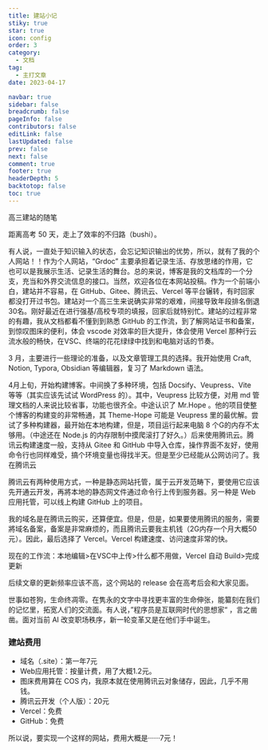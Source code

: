 ```yaml
---
title: 建站小记
stiky: true
star: true
icon: config
order: 3
category:
  - 文档
tag:
  - 主打文章
date: 2023-04-17

navbar: true
sidebar: false
breadcrumb: false
pageInfo: false
contributors: false
editLink: false
lastUpdated: false
prev: false
next: false
comment: true
footer: true
headerDepth: 5
backtotop: false
toc: true
---
```

高三建站的随笔
<!-- more -->

距离高考 50 天，走上了效率的不归路（bushi）。

有人说，一直处于知识输入的状态，会忘记知识输出的优势，所以，就有了我的个人网站！！作为个人网站，“Grdoc” 主要承担着记录生活、存放思绪的作用，它也可以是我展示生活、记录生活的舞台。总的来说，博客是我的文档库的一个分支，充当和外界交流信息的接口。当然，欢迎各位在本网站投稿。作为一个前端小白，建站并不容易，在 GitHub、Gitee、腾讯云、Vercel 等平台辗转，有时回家都没打开过书包。建站对一个高三生来说确实非常的艰难，间接导致年段排名倒退30名。刚好最近在进行强基/高校专项的填报，回家后就特别忙。建站的过程非常的有趣，我从文档都看不懂到到熟悉 GitHub 的工作流，到了解网站证书和备案，到惊叹图床的便利，体会 vscode 对效率的巨大提升，体会使用 Vercel 那种行云流水般的畅快，在VSC、终端的花花绿绿中找到和电脑对话的节奏。

3 月，主要进行一些理论的准备，以及文章管理工具的选择。我开始使用 Craft, Notion, Typora, Obsidian 等编辑器，复习了 Markdown 语法。

4月上旬，开始构建博客。中间换了多种环境，包括 Docsify、Veupress、Vite 等等（其实应该先试试 WordPress 的）。其中，Veupress 比较方便，对用 md 管理文档的人来说比较省事，功能也很齐全。中途认识了 Mr.Hope 。他的项目使整个博客的构建变的非常畅通，其 Theme-Hope 可能是 Veupress 里的最优解。尝试了多种构建器，最开始在本地构建，但是，项目运行起来电脑 8 个G的内存不太够用。（中途还在 Node.js 的内存限制中摸爬滚打了好久。）后来使用腾讯云。腾讯云构建速度一般，支持从 Gitee 和 GitHub 中导入仓库，操作界面不友好，使用命令行也同样难受，搞个环境变量也得找半天。但是至少已经能从公网访问了。我在腾讯云

腾讯云有两种使用方式，一种是静态网站托管，属于云开发范畴下，要使用它应该先开通云开发，再將本地的静态网文件通过命令行上传到服务器。另一种是 Web 应用托管，可以线上构建 GitHub 上的项目。

我的域名是在腾讯云购买，还算便宜。但是，但是，如果要使用腾讯的服务，需要將域名备案，备案是非常麻烦的，而且腾讯云要我主机钱（2G内存一个月大概50元）。因此，最后选择了 Vercel。Vercel 构建速度、访问速度非常的快。

现在的工作流：本地编辑>在VSC中上传>什么都不用做，Vercel 自动 Build>完成更新

后续文章的更新频率应该不高，这个网站的 release 会在高考后会和大家见面。

世事如苍狗，生命终凋零。在隽永的文字中寻找更丰富的生命伸张，能纂刻在我们的记忆里，拓宽人们的交流面。有人说，”程序员是互联网时代的思想家“ ，言之凿凿。面对当前 AI 改变职场秩序，新一轮变革又是在他们手中诞生。

### 建站费用

- 域名（.site）：第一年7元
- Web应用托管：按量计费，用了大概1.2元。
- 图床费用算在 COS 内，我原本就在使用腾讯云对象储存，因此，几乎不用钱。
- 腾讯云开发（个人版）：20元
- Vercel：免费
- GitHub：免费

所以说，要实现一个这样的网站，费用大概是······7元！
